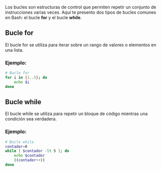 Los bucles son estructuras de control que permiten repetir un conjunto de instrucciones varias veces. Aquí te presento dos tipos de bucles comunes en Bash: el bucle **for** y el bucle **while**.

## Bucle for

El bucle for se utiliza para iterar sobre un rango de valores o elementos en una lista.

### Ejemplo:

```bash
# Bucle for
for i in {1..5}; do
    echo $i
done
```

## Bucle while

El bucle while se utiliza para repetir un bloque de código mientras una condición sea verdadera.

### Ejemplo:

```bash
# Bucle while
contador=0
while [ $contador -lt 5 ]; do
    echo $contador
    ((contador++))
done
```